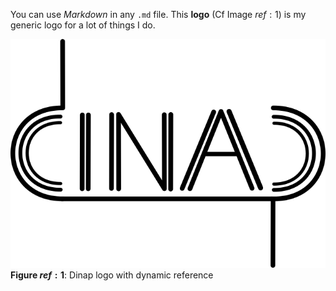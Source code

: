 You can use *Markdown* in any 
`.md` file. This **logo** (Cf Image $ref:1$) is my generic logo for a lot of things I do. 

![dinap logo](../images/dinap_logo.png)
**Figure $ref:1$**: Dinap logo with dynamic reference